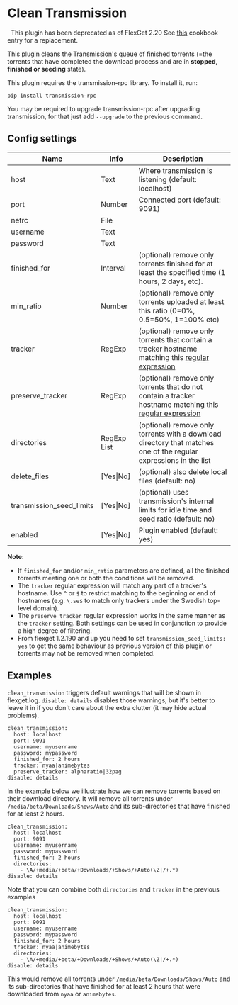 # Clean Transmission

<div class="alert alert-warning" role="alert">
<span class="glyphicon glyphicon-exclamation-sign"></span>
  &nbsp;
This plugin has been deprecated as of FlexGet 2.20 See <a href="/Cookbook/TorrentCleanup">this</a> cookbook entry for a replacement.
</div>

This plugin cleans the Transmission's queue of finished torrents (=the torrents that have completed the download process and are in **stopped, finished or seeding** state).

This plugin requires the transmission-rpc library. To install it, run:

```
pip install transmission-rpc
```

You may be required to upgrade transmission-rpc after upgrading transmission, for that just add `--upgrade` to the previous command.

## Config settings

| **Name** | **Info** | **Description** |
| --- | --- | --- |
| host | Text | Where transmission is listening (default: localhost) |
| port | Number | Connected port (default: 9091) |
| netrc | File |  |
| username | Text |  |
| password | Text |  |
| finished_for | Interval | (optional) remove only torrents finished for at least the specified time (1 hours, 2 days, etc). |
| min_ratio | Number | (optional) remove only torrents uploaded at least this ratio (0=0%, 0.5=50%, 1=100% etc) |
| tracker | RegExp | (optional) remove only torrents that contain a tracker hostname matching this [regular expression](https://docs.python.org/2/library/re.html#regular-expression-syntax) |
| preserve_tracker | RegExp | (optional) remove only torrents that do not contain a tracker hostname matching this [regular expression](https://docs.python.org/2/library/re.html#regular-expression-syntax) |
| directories | RegExp List | (optional) remove only torrents with a download directory that matches one of the regular expressions in the list |
| delete_files | [Yes\|No] | (optional) also delete local files (default: no) |
| transmission_seed_limits | [Yes\|No] | (optional) uses transmission's internal limits for idle time and seed ratio (default: no) |
| enabled | [Yes\|No] | Plugin enabled (default: yes) |

**Note:**

- If `finished_for` and/or `min_ratio` parameters are defined, all the finished torrents meeting one or both the conditions will be removed.
- The `tracker` regular expression will match any part of a tracker's hostname. Use `^` or `$` to restrict matching to the beginning or end of hostnames (e.g. `\.se$` to match only trackers under the Swedish top-level domain).
- The `preserve_tracker` regular expression works in the same manner as the `tracker` setting. Both settings can be used in conjunction to provide a high degree of filtering. 
- From flexget 1.2.190 and up you need to set `transmission_seed_limits: yes` to get the same behaviour as previous version of this plugin or torrents may not be removed when completed.


## Examples
`clean_transmission` triggers default warnings that will be shown in flexget.log. `disable: details` disables those warnings, but it's better to leave it in if you don't care about the extra clutter (it may hide actual problems). 

```
clean_transmission:
  host: localhost
  port: 9091
  username: myusername
  password: mypassword
  finished_for: 2 hours
  tracker: nyaa|animebytes
  preserve_tracker: alpharatio|32pag
disable: details
```

In the example below we illustrate how we can remove torrents based on their download directory. It will remove all torrents under `/media/beta/Downloads/Shows/Auto` and its sub-directories that have finished for at least 2 hours.

```
clean_transmission:
  host: localhost
  port: 9091
  username: myusername
  password: mypassword
  finished_for: 2 hours
  directories:
    - \A/+media/+beta/+Downloads/+Shows/+Auto(\Z|/+.*)
disable: details
```

Note that you can combine both `directories` and `tracker` in the previous examples

```
clean_transmission:
  host: localhost
  port: 9091
  username: myusername
  password: mypassword
  finished_for: 2 hours
  tracker: nyaa|animebytes
  directories:
    - \A/+media/+beta/+Downloads/+Shows/+Auto(\Z|/+.*)
disable: details
```

This would remove all torrents under `/media/beta/Downloads/Shows/Auto` and its sub-directories that have finished for at least 2 hours that were downloaded from `nyaa` or `animebytes`.
